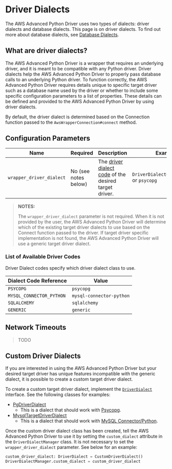 # Driver Dialects

The AWS Advanced Python Driver uses two types of dialects: driver dialects and database dialects. This page is on driver dialects. To find out more about database dialects, see [Database Dialects](./DatabaseDialects.md).

## What are driver dialects?

The AWS Advanced Python Driver is a wrapper that requires an underlying driver, and it is meant to be compatible with any Python driver. Driver dialects help the AWS Advanced Python Driver to properly pass database calls to an underlying Python driver. To function correctly, the AWS Advanced Python Driver requires details unique to specific target driver such as a database name used by the driver or whether to include some specific configuration parameters to a list of properties. These details can be defined and provided to the AWS Advanced Python Driver by using driver dialects.

By default, the driver dialect is determined based on the Connection function passed to the `AwsWrapperConnection#connect` method.

## Configuration Parameters

| Name                            | Required             | Description                                                                              | Example                                         |
|---------------------------------|----------------------|------------------------------------------------------------------------------------------|-------------------------------------------------|
| `wrapper_driver_dialect` | No (see notes below) | The [driver dialect code](#list-of-available-driver-codes) of the desired target driver. | `DriverDialectCodes.PSYCOPG` or `psycopg` |

> **NOTES:**
>
> The `wrapper_driver_dialect` parameter is not required. When it is not provided by the user, the AWS Advanced Python Driver will determine which of the existing target driver dialects to use based on the Connect function passed to the driver. If target driver specific implementation is not found, the AWS Advanced Python Driver will use a generic target driver dialect.


### List of Available Driver Codes

Driver Dialect codes specify which driver dialect class to use. 

| Dialect Code Reference   | Value                    |
|--------------------------|--------------------------|
| `PSYCOPG`                | `psycopg`                |
| `MYSQL_CONNECTOR_PYTHON` | `mysql-connector-python` |
| `SQLALCHEMY`             | `sqlalchemy`             |
| `GENERIC`                | `generic`                |

## Network Timeouts
> TODO

## Custom Driver Dialects

If you are interested in using the AWS Advanced Python Driver but your desired target driver has unique features incompatible with the generic dialect, it is possible to create a custom target driver dialect.

To create a custom target driver dialect, implement the [`DriverDialect`](../../aws_advanced_python_wrapper/driver_dialect.py) interface. See the following classes for examples:

- [PgDriverDialect](../../aws_advanced_python_wrapper/pg_driver_dialect.py)
    - This is a dialect that should work with [Psycopg](https://github.com/psycopg/psycopg).
- [MysqlTargetDriverDialect](../../aws_advanced_python_wrapper/mysql_driver_dialect.py)
    - This is a dialect that should work with [MySQL Connector/Python](https://github.com/mysql/mysql-connector-python).

Once the custom driver dialect class has been created, tell the AWS Advanced Python Driver to use it by setting the `custom_dialect` attribute in the `DriverDialectManager` class. It is not necessary to set the `wrapper_driver_dialect` parameter. See below for an example:

```python
custom_driver_dialect: DriverDialect = CustomDriverDialect()
DriverDialectManager.custom_dialect = custom_driver_dialect
```
